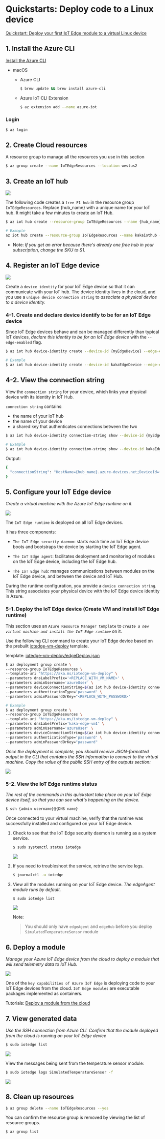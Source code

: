 # Quickstarts: Deploy code to a Linux device

[Quickstart: Deploy your first IoT Edge module to a virtual Linux device](https://docs.microsoft.com/en-us/azure/iot-edge/quickstart-linux?view=iotedge-2018-06)

## 1. Install the Azure CLI

[Install the Azure CLI](https://docs.microsoft.com/en-us/cli/azure/install-azure-cli)

 - macOS

    - Azure CLI

        ```bash
        $ brew update && brew install azure-cli
        ```

    - Azure IoT CLI Extension

        ```bash
        $ az extension add --name azure-iot
        ```

### Login

```bash
$ az login
```

## 2. Create Cloud resources

A resource group to manage all the resources you use in this section

```bash
$ az group create --name IoTEdgeResources --location westus2
```

## 3. Create an IoT hub

![](images/create_iot_hub.png)

The following code creates a `free F1 hub` in the resource group `IoTEdgeResources`. Replace {hub_name} with a unique name for your IoT hub. It might take a few minutes to create an IoT Hub.


```bash
$ az iot hub create --resource-group IoTEdgeResources --name {hub_name} --sku F1 --partition-count 2

# Exmaple
az iot hub create --resource-group IoTEdgeResources --name kakaiothub --sku S1 --partition-count 2
```

- Note: *If you get an error because there's already one free hub in your subscription, change the SKU to S1.*

## 4. Register an IoT Edge device

![](images/register_an_iot_ddge_device.png)

Create a `device identity` for your IoT Edge device so that it can communicate with your IoT hub. The device identity lives in the cloud, and you use a `unique device connection string` to *associate a physical device to a device identity.*

### 4-1.  Create and declare device identify to be for an IoT Edge device

Since IoT Edge devices behave and can be managed differently than typical IoT devices, *declare this identity to be for an IoT Edge device* with the `--edge-enabled` flag.

```bash
$ az iot hub device-identity create --device-id {myEdgeDevice} --edge-enabled --hub-name {hub_name}

# Example
$ az iot hub device-identity create --device-id kakaEdgeDevice --edge-enabled --hub-name kakaiothub
```

## 4-2. View the connection string

View the `connection string` for your device, which links your physical device with its identity in IoT Hub.

`connection string` contains:

- the name of your IoT hub
- the name of your device
- a shared key that authenticates connections between the two

```bash
$ az iot hub device-identity connection-string show --device-id {myEdgeDevice} --hub-name {hub_name}

# Example
$ az iot hub device-identity connection-string show --device-id kakaEdgeDevice --hub-name kakaiothub
```

Output:

```bash
{
  "connectionString": "HostName={hub_name}.azure-devices.net;DeviceId={myEdgeDevice};SharedAccessKey={key}"
}
```

## 5. Configure your IoT Edge device

*Create a virtual machine with the Azure IoT Edge runtime on it.*

![](images/configure_your_iot_edge_device.png)

The `IoT Edge runtime` is deployed on all IoT Edge devices.

It has three components:

- `The IoT Edge security daemon`: starts each time an IoT Edge device boots and bootstraps the device by starting the IoT Edge agent.

- `The IoT Edge agent`: facilitates deployment and monitoring of modules on the IoT Edge device, including the IoT Edge hub.

- `The IoT Edge hub`: manages communications between modules on the IoT Edge device, and between the device and IoT Hub.

During the runtime configuration, you provide a `device connection string`. This string associates your physical device with the IoT Edge device identity in Azure.

### 5-1. Deploy the IoT Edge device (Create VM and install IoT Edge runtime)

This section uses an `Azure Resource Manager template` to *`create a new virtual machine and install the IoT Edge runtime`* on it.

Use the following CLI command to create your IoT Edge device based on the prebuilt [iotedge-vm-deploy](https://github.com/Azure/iotedge-vm-deploy) template.

template: [iotedge-vm-deploy/edgeDeploy.json](https://github.com/Azure/iotedge-vm-deploy/blob/master/edgeDeploy.json)

```bash
$ az deployment group create \
--resource-group IoTEdgeResources \
--template-uri "https://aka.ms/iotedge-vm-deploy" \
--parameters dnsLabelPrefix='<REPLACE_WITH_VM_NAME>' \
--parameters adminUsername='azureUser' \
--parameters deviceConnectionString=$(az iot hub device-identity connection-string show --device-id myEdgeDevice --hub-name <REPLACE_WITH_HUB_NAME> -o tsv) \
--parameters authenticationType='password' \
--parameters adminPasswordOrKey="<REPLACE_WITH_PASSWORD>"

# Example
$ az deployment group create \
--resource-group IoTEdgeResources \
--template-uri "https://aka.ms/iotedge-vm-deploy" \
--parameters dnsLabelPrefix='kaka-edge-vm1' \
--parameters adminUsername='azureUser' \
--parameters deviceConnectionString=$(az iot hub device-identity connection-string show --device-id kakaEdgeDevice --hub-name kakaiothub -o tsv) \
--parameters authenticationType='password' \
--parameters adminPasswordOrKey="password"
```

*Once the deployment is complete, you should receive JSON-formatted output in the CLI that contains the SSH information to connect to the virtual machine. Copy the value of the public SSH entry of the outputs section:*

![](images/create_vm.png)


### 5-2. View the IoT Edge runtime status

*The rest of the commands in this quickstart take place on your IoT Edge device itself, so that you can see what's happening on the device.*

```bash
$ ssh {admin username}@{DNS name}
```

Once connected to your virtual machine, verify that the runtime was successfully installed and configured on your IoT Edge device.

1. Check to see that the IoT Edge security daemon is running as a system service.

    ```bash
    $ sudo systemctl status iotedge
    ```

    ![](images/iotedge_status.png)

2. If you need to troubleshoot the service, retrieve the service logs.

    ```bash
    $ journalctl -u iotedge
    ```

3. View all the modules running on your IoT Edge device. *The edgeAgent module runs by default.*

    ```bash
    $ sudo iotedge list
    ```

    ![](images/iotedge_list.png)

    Note:

    > You should only have `edgeAgent` and `edgeHub` before you deploy `SimulatedTemperatureSensor` module

## 6. Deploy a module

*Manage your Azure IoT Edge device from the cloud to deploy a module that will send telemetry data to IoT Hub.*

![](images/deploy_a_module.png)

One of the `key capabilities of Azure IoT Edge` is deploying code to your IoT Edge devices from the cloud. `IoT Edge modules` are executable packages implemented as containers.

Tutorials: [Deploy a module from the cloud](https://docs.microsoft.com/en-us/azure/iot-edge/quickstart-linux?view=iotedge-2018-06#deploy-a-module)

## 7. View generated data

*Use the SSH connection from Azure CLI. Confirm that the module deployed from the cloud is running on your IoT Edge device*

```bash
$ sudo iotedge list
```

![](images/iotedge_list.png)

View the messages being sent from the temperature sensor module:

```bash
$ sudo iotedge logs SimulatedTemperatureSensor -f
```

![](images/temperature_sensor_module_message.png)

## 8. Clean up resources

```bash
$ az group delete --name IoTEdgeResources --yes
```

You can confirm the resource group is removed by viewing the list of resource groups.

```bash
$ az group list
```
